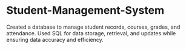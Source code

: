 # Student-Management-System
Created a database to manage student records, courses, grades, and attendance. Used SQL for data storage, retrieval, and updates while ensuring data accuracy and efficiency.
